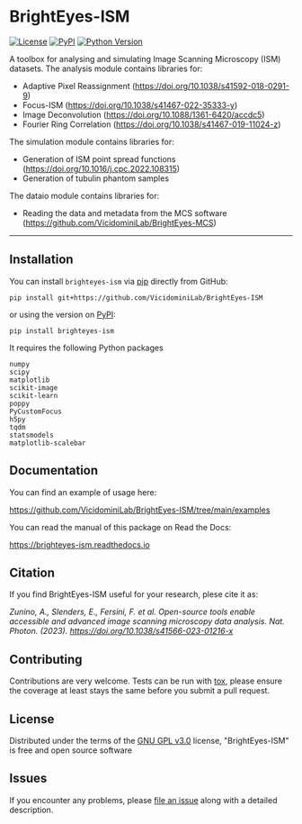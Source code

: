 # BrightEyes-ISM

[![License](https://img.shields.io/pypi/l/brighteyes-ism.svg?color=green)](https://github.com/VicidominiLab/BrightEyes-ISM/blob/main/LICENSE)
[![PyPI](https://img.shields.io/pypi/v/brighteyes-ism.svg?color=green)](https://pypi.org/project/brighteyes-ism/)
[![Python Version](https://img.shields.io/pypi/pyversions/brighteyes-ism.svg?color=green)](https://python.org)
<!--
[![tests](https://github.com/VicidominiLab/napari-ISM/workflows/tests/badge.svg)](https://github.com/VicidominiLab/napari-ISM/actions)
[![codecov](https://codecov.io/gh/VicidominiLab/napari-ISM/branch/main/graph/badge.svg)](https://codecov.io/gh/VicidominiLab/napari-ISM)
-->


A toolbox for analysing and simulating Image Scanning Microscopy (ISM) datasets.
The analysis module contains libraries for:

* Adaptive Pixel Reassignment (https://doi.org/10.1038/s41592-018-0291-9)
* Focus-ISM (https://doi.org/10.1038/s41467-022-35333-y)
* Image Deconvolution (https://doi.org/10.1088/1361-6420/accdc5)
* Fourier Ring Correlation (https://doi.org/10.1038/s41467-019-11024-z)

The simulation module contains libraries for:

* Generation of ISM point spread functions (https://doi.org/10.1016/j.cpc.2022.108315)
* Generation of tubulin phantom samples

The dataio module contains libraries for:

* Reading the data and metadata from the MCS software (https://github.com/VicidominiLab/BrightEyes-MCS)

----------------------------------

## Installation

You can install `brighteyes-ism` via [pip] directly from GitHub:

    pip install git+https://github.com/VicidominiLab/BrightEyes-ISM

or using the version on [PyPI]:

    pip install brighteyes-ism

It requires the following Python packages

    numpy
	scipy
    matplotlib
	scikit-image
    scikit-learn
	poppy
	PyCustomFocus
    h5py
    tqdm
	statsmodels
	matplotlib-scalebar

## Documentation

You can find an example of usage here:

https://github.com/VicidominiLab/BrightEyes-ISM/tree/main/examples

You can read the manual of this package on Read the Docs:

https://brighteyes-ism.readthedocs.io

## Citation

If you find BrightEyes-ISM useful for your research, plese cite it as:

_Zunino, A., Slenders, E., Fersini, F. et al. Open-source tools enable accessible and advanced image scanning microscopy data analysis. Nat. Photon. (2023). https://doi.org/10.1038/s41566-023-01216-x_


## Contributing

Contributions are very welcome. Tests can be run with [tox], please ensure
the coverage at least stays the same before you submit a pull request.

## License

Distributed under the terms of the [GNU GPL v3.0] license,
"BrightEyes-ISM" is free and open source software

## Issues

If you encounter any problems, please [file an issue] along with a detailed description.

[MIT]: http://opensource.org/licenses/MIT
[BSD-3]: http://opensource.org/licenses/BSD-3-Clause
[GNU GPL v3.0]: http://www.gnu.org/licenses/gpl-3.0.txt
[GNU LGPL v3.0]: http://www.gnu.org/licenses/lgpl-3.0.txt
[Apache Software License 2.0]: http://www.apache.org/licenses/LICENSE-2.0
[Mozilla Public License 2.0]: https://www.mozilla.org/media/MPL/2.0/index.txt

[file an issue]: https://github.com/VicidominiLab/brighteyes-ism/issues

[tox]: https://tox.readthedocs.io/en/latest/
[pip]: https://pypi.org/project/pip/
[PyPI]: https://pypi.org/project/brighteyes-ism/
